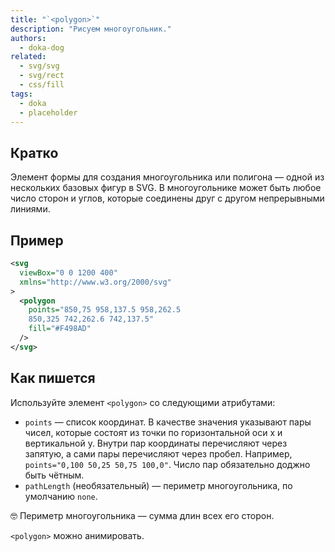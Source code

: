 ```yaml
---
title: "`<polygon>`"
description: "Рисуем многоугольник."
authors:
  - doka-dog
related:
  - svg/svg
  - svg/rect
  - css/fill
tags:
  - doka
  - placeholder
---
```


## Кратко

Элемент формы для создания многоугольника или полигона — одной из нескольких базовых фигур в SVG. В многоугольнике может быть любое число сторон и углов, которые соединены друг с другом непрерывными линиями.

## Пример

```svg
<svg
  viewBox="0 0 1200 400"
  xmlns="http://www.w3.org/2000/svg"
>
  <polygon
    points="850,75 958,137.5 958,262.5
    850,325 742,262.6 742,137.5"
    fill="#F498AD"
  />
</svg>
```

## Как пишется

Используйте элемент `<polygon>` со следующими атрибутами:

- `points` — список координат. В качестве значения указывают пары чисел, которые состоят из точки по горизонтальной оси x и вертикальной y. Внутри пар координаты перечисляют через запятую, а сами пары перечисляют через пробел. Например, `points="0,100 50,25 50,75 100,0"`. Число пар обязательно доджно быть чётным.
- `pathLength` (необязательный) — периметр многоугольника, по умолчанию `none`.

<aside>

🤓 Периметр многоугольника — сумма длин всех его сторон.

</aside>

`<polygon>` можно анимировать.
